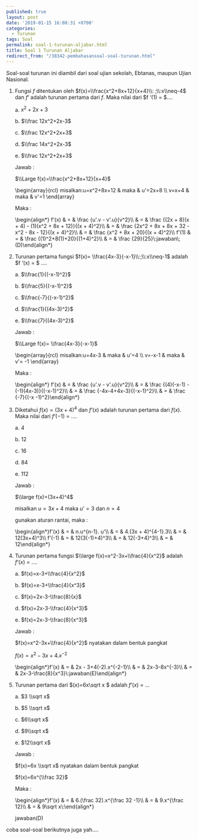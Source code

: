 ```yaml
---
published: true
layout: post
date: '2019-01-15 16:08:31 +0700'
categories:
  - Turunan
tags: Soal
permalink: soal-1-turunan-aljabar.html
title: Soal 1 Turunan Aljabar
redirect_from: "/38342-pembahasansoal-soal-turunan.html"
---
```

Soal-soal turunan ini diambil dari soal ujian sekolah, Ebtanas, maupun Ujian Nasional.

1.  Fungsi $f$ ditentukan oleh $f(x)=\\frac{x^2+8x+12}{x+4}\\: ;\\:x\\neq-4$ dan $f ‘$ adalah turunan pertama dari $f$. Maka nilai dari $f ‘(1) = $….
    
    a. $x^2+2x+3$
    
    b. $\\frac 12x^2+2x-3$
    
    c. $\\frac 12x^2+2x+3$
    
    d. $\\frac 14x^2+2x-3$
    
    e. $\\frac 12x^2+2x+3$
    
    Jawab :
    
    $\\Large f(x)=\\frac{x^2+8x+12}{x+4}$
    
    \\begin{array}{rcl} misalkan:u=x^2+8x+12 & maka & u'=2x+8 \\\\ v=x+4 & maka & v'=1 \\end{array}
    
    Maka :
    
    \\begin{align\*} f'(x) & = & \\frac {u'.v - v'.u}{v^2}\\\\ & = & \\frac {(2x + 8)(x + 4) - (1)(x^2 + 8x + 12)}{(x + 4)^2}\\\\ & = & \\frac {2x^2 + 8x + 8x + 32 - x^2 - 8x - 12}{(x + 4)^2}\\\\ & = & \\frac {x^2 + 8x + 20}{(x + 4)^2}\\\\ f'(1) & = & \\frac {(1)^2+8(1)+20}{(1+4)^2}\\\\ & = & \\frac {29}{25}\\:jawaban\\;(D)\\end{align\*}
    
2.  Turunan pertama fungsi $f(x)= \\frac{4x-3}{-x-1}\\:;\\:x\\neq-1$ adalah $f ‘(x) = $ ….
    
    a. $\\frac{1}{(-x-1)^2}$
    
    b. $\\frac{5}{(-x-1)^2}$
    
    c. $\\frac{-7}{(-x-1)^2}$
    
    d. $\\frac{1}{(4x-3)^2}$
    
    e. $\\frac{7}{(4x-3)^2}$
    
    Jawab :
    
    $\\Large f(x)= \\frac{4x-3}{-x-1}$
    
    \\begin{array}{rcl} misalkan:u=4x-3 & maka & u'=4 \\\\ v=-x-1 & maka & v'= -1 \\end{array}
    
    Maka :
    
    \\begin{align\*} f'(x) & = & \\frac {u'.v - v'.u}{v^2}\\\\ & = & \\frac {(4)(-x-1) - (-1)(4x-3)}{(-x-1)^2}\\\\ & = & \\frac {-4x-4+4x-3}{(-x-1)^2}\\\\ & = & \\frac {-7}{(-x -1)^2}\\end{align\*}
    
3.  Diketahui $f(x)=(3x+4)^4$ dan $f ‘(x)$ adalah turunan pertama dari $f(x)$. Maka nilai dari $f ‘(-1)$ = ….
    
    a. 4
    
    b. 12
    
    c. 16
    
    d. 84
    
    e. 112
    
    Jawab :
    
    $\\large f(x)=(3x+4)^4$
    
    misalkan $u = 3x + 4$ maka $u’ = 3$ dan $n = 4$
    
    gunakan aturan rantai, maka :
    
    \\begin{align\*}f'(x) & = & n.u^{n-1}. u'\\\\ & = & 4.(3x + 4)^{4-1}.3\\\\ & = & 12(3x+4)^3\\\\ f'(-1) & = & 12(3(-1)+4)^3\\\\ & = & 12(-3+4)^3\\\\ & = & 12\\end{align\*}
    
4.  Turunan pertama fungsi $\\large f(x)=x^2-3x+\\frac{4}{x^2}$ adalah $f ‘(x)$ = ….
    
    a. $f(x)=x-3+\\frac{4}{x^2}$
    
    b. $f(x)=x-3+\\frac{4}{x^3}$
    
    c. $f(x)=2x-3-\\frac{8}{x}$
    
    d. $f(x)=2x-3-\\frac{4}{x^3}$
    
    e. $f(x)=2x-3-\\frac{8}{x^3}$
    
    Jawab :
    
    $f(x)=x^2-3x+\\frac{4}{x^2}$ nyatakan dalam bentuk pangkat
    
    $f(x)=x^2-3x+4.x^{-2}$
    
    \\begin{align\*}f'(x) & = & 2x - 3+4(-2).x^{-2-1}\\\\ & = & 2x-3-8x^{-3}\\\\ & = & 2x-3-\\frac{8}{x^3}\\:jawaban(E)\\end{align\*}
    
5.  Turunan pertama dari $(x)=6x\\sqrt x $ adalah $f ‘(x)$ = …
    
    a. $3 \\sqrt x$
    
    b. $5 \\sqrt x$
    
    c. $6\\sqrt x$
    
    d. $9\\sqrt x$
    
    e. $12\\sqrt x$
    
    Jawab :
    
    $f(x)=6x \\sqrt x$ nyatakan dalam bentuk pangkat
    
    $f(x)=6x^{\\frac 32}$
    
    Maka :
    
    \\begin{align\*}f'(x) & = & 6.(\\frac 32).x^{\\frac 32 -1}\\\\ & = & 9.x^{\\frac 12}\\\\ & = & 9\\sqrt x\\:\\end{align\*}
    
    jawaban(D)
    

coba soal-soal berikutnya juga yah….
